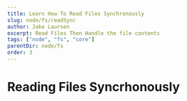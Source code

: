 ```yaml
---
title: Learn How To Read Files Synchronously
slug: node/fs/readSync
author: Jake Laursen
excerpt: Read Files Then Handle the file contents
tags: ["node", "fs", "core"]
parentDir: node/fs
order: 3
---
```


# Reading Files Syncrhonously
